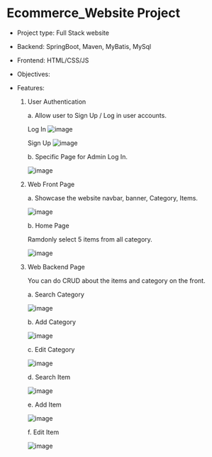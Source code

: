 # Ecommerce_Website Project
- Project type: Full Stack website
- Backend: SpringBoot, Maven, MyBatis, MySql
- Frontend: HTML/CSS/JS

- Objectives: 
 
- Features:
  
  1. User Authentication
 
     a. Allow user to Sign Up / Log in user accounts.
     
     Log In
     ![image](https://github.com/SHUANGBRO888/EcomWeb/assets/110591410/79a51750-6357-47ea-9f30-49fe7a0f9aa4)

     Sign Up
     ![image](https://github.com/SHUANGBRO888/EcomWeb/assets/110591410/3b37b357-f1f1-48ea-9865-4b5d1398f1e5)

     b. Specific Page for Admin Log In.
     
     ![image](https://github.com/SHUANGBRO888/EcomWeb/assets/110591410/71eb437d-4208-4ef4-b6b1-874103bba75d)

  2. Web Front Page
 
     a. Showcase the website navbar, banner, Category, Items.

     ![image](https://github.com/SHUANGBRO888/EcomWeb/assets/110591410/2ebba03e-5829-470d-b604-c57719252a6e)

     b. Home Page
 
     Ramdonly select 5 items from all category.

     ![image](https://github.com/SHUANGBRO888/EcomWeb/assets/110591410/9791f530-af00-4cae-a5ac-e67a381bc45f)

  3. Web Backend Page
 
     You can do CRUD about the items and category on the front.

     a. Search Category

     ![image](https://github.com/SHUANGBRO888/EcomWeb/assets/110591410/2a6c9b0d-11cc-46fa-892c-592daebfbbd1)

     b. Add Category

     ![image](https://github.com/SHUANGBRO888/EcomWeb/assets/110591410/978990a8-4bf7-49bb-81a7-2bd0cd5546a4)
 
     c. Edit Category
 
     ![image](https://github.com/SHUANGBRO888/EcomWeb/assets/110591410/f55145a8-ecda-49e6-988b-ace08ffb7dee)

     d. Search Item

     ![image](https://github.com/SHUANGBRO888/EcomWeb/assets/110591410/2288f4f6-0284-4fff-95f4-7ed636aa5d38)

     e. Add Item

     ![image](https://github.com/SHUANGBRO888/EcomWeb/assets/110591410/9369ddf2-dba2-484f-9a9c-e3ffd82aee49)

     f. Edit Item

     ![image](https://github.com/SHUANGBRO888/EcomWeb/assets/110591410/83a72dcb-f233-4da4-9b00-70824a7ab9f6)

      







